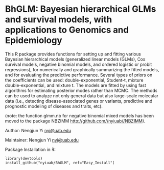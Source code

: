 # BhGLM: Bayesian hierarchical GLMs and survival models, with applications to Genomics and Epidemiology 

This R package provides functions for setting up and fitting various Bayesian hierarchical models (generalized linear models (GLMs), Cox survival models, negative binomial models, and ordered logistic or probit regressions), for numerically and graphically summarizing the fitted models, and for evaluating the predictive performance. Several types of priors on the coefficients can be used: double-exponential, Student-t, mixture double-exponential, and mixture t. The models are fitted by using fast algorithms for estimating posterior modes rather than MCMC. The methods can be used to analyze not only general data but also large-scale molecular data (i.e., detecting disease-associated genes or variants, predictive and prognostic modeling of diseases and traits, etc).

(note: the function glmm.nb for negative binomial mixed models has been moved to the package NBZIMM http://github.com//nyiuab//NBZIMM). 

Author: Nengjun Yi <nyi@uab.edu>

Maintainer: Nengjun Yi <nyi@uab.edu>

Package Installation in R:
```{r}
library(devtools)
install_github("nyiuab/BhGLM", ref="Easy_Install")
```
